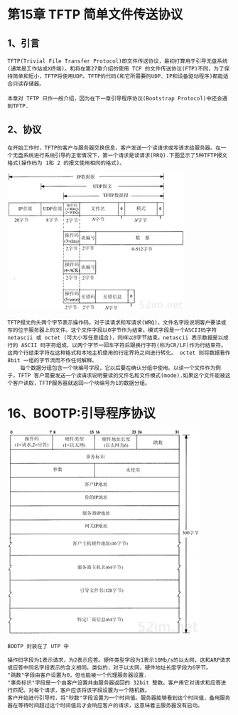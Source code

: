 # 第15章 TFTP 简单文件传送协议

## 1、引言

```
TFTP(Trivial File Transfer Protocol)即文件传送协议，最初打算用于引导无盘系统(通常是工作站或X终端)。和将在第27章介绍的使用 TCP 的文件传送协议(FTP)不同，为了保持简单和短小，TFTP将使用UDP。TFTP的代码(和它所需要的UDP、IP和设备驱动程序)都能适合只读存储器。

本章对 TFTP 只作一般介绍，因为在下一章引导程序协议(Bootstrap Protocol)中还会遇到TFTP.
```

## 2、协议

```
在开始工作时，TFTP的客户与服务器交换信息，客户发送一个读请求或写请求给服务器。在一个无盘系统进行系统引导的正常情况下，第一个请求是读请求(RRQ).下图显示了5种TFTP报文格式(操作码为 1和 2 的报文使用相同的格式)。
```

![](images15/01-01.jpg)

```
TFTP报文的头两个字节表示操作码。对于读请求和写请求(WRQ)，文件名字段说明客户要读或写的位于服务器上的文件。这个文件字段以0字节作为结束。模式字段是一个ASCII码字符netascii 或 octet (可大小写任意组合)，同样以0字节结束。netascii 表示数据是以成行的 ASCII 码字符组成，以两个字节一回车字符后跟换行字符(称为CR/LF)作为行结束符。这两个行结束字符在这种格式和本地主机使用的行定界符之间进行转化。 octet 则将数据看作 8bit 一组的字节流而不作任何解释。
	每个数据分组包含一个块编号字段，它以后要在确认分组中使用。以读一个文件作为例子，TFTP 客户需要发送一个读请求说明要读的文件名和文件模式(mode).如果这个文件能被这个客户读取，TFTP服务器就返回一个块编号为1的数据分组。
```





# 16、BOOTP:引导程序协议

![](images15/02-01.jpg)





```
BOOTP 封装在了 UTP 中
```



```
操作码字段为1表示请求，为2表示应答。硬件类型字段为1表示10Mb/s的以太网，这和ARP请求或应答中同名字段表示的含义相同。类似的，对于以太网，硬件地址长度字段为6字节。
"跳数"字段由客户设置为0，但也能被一个代理服务器设置.
"事务标识"字段是一个由客户设置并由服务器返回的 32bit 整数。客户用它对请求和应答进行匹配。对每个请求，客户应该将该字段设置为一个随机数。
客户开始进行引导时，将"秒数"字段设置为一个时间值。服务器能够看到这个时间值，备用服务器在等待时间超过这个时间值后才会响应客户的请求，这意味着主服务器没有启动。
```































